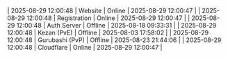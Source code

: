 | 2025-08-29 12:00:48 | Website | Online | 2025-08-29 12:00:47 |
| 2025-08-29 12:00:48 | Registration | Online | 2025-08-29 12:00:47 |
| 2025-08-29 12:00:48 | Auth Server | Offline | 2025-08-18 09:33:31 |
| 2025-08-29 12:00:48 | Kezan (PvE) | Offline | 2025-08-03 17:58:02 |
| 2025-08-29 12:00:48 | Gurubashi (PvP) | Offline | 2025-08-23 21:44:06 |
| 2025-08-29 12:00:48 | Cloudflare | Online | 2025-08-29 12:00:47 |
